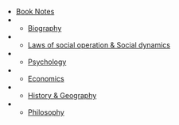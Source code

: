 * [Book Notes](docs/Bns/)
* * [Biography](docs/Bns/Biography/)
* * [Laws of social operation & Social dynamics](docs/Bns/)
* * [Psychology](docs/Bns/)
* * [Economics](docs/Bns/)
* * [History & Geography](docs/Bns/)
* * [Philosophy](docs/Bns/)
